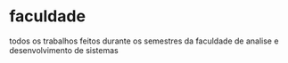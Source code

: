 # faculdade
todos os trabalhos feitos durante os semestres da faculdade de analise e desenvolvimento de sistemas
